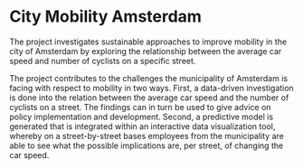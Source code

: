 # City Mobility Amsterdam
The project investigates sustainable approaches to improve mobility in the city of Amsterdam by exploring the relationship between the average car speed and number of cyclists on a specific street. 

The project contributes to the challenges the municipality of Amsterdam is facing with respect to mobility in two ways. First, a data-driven investigation is done into the relation between the average car speed and the number of cyclists on a street. The findings can in turn be used to give advice on policy implementation and development. Second, a predictive model is generated that is integrated within an interactive data visualization tool, whereby on a street-by-street bases employees from the municipality are able to see what the possible implications are, per street, of changing the car speed.
